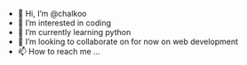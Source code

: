 - 👋 Hi, I’m @chalkoo
- 👀 I’m interested in coding 
- 🌱 I’m currently learning python
- 💞️ I’m looking to collaborate on for now on web development
- 📫 How to reach me ...

<!---
chalkoo/chalkoo is a ✨ special ✨ repository because its `README.md` (this file) appears on your GitHub profile.
You can click the Preview link to take a look at your changes.
--->
